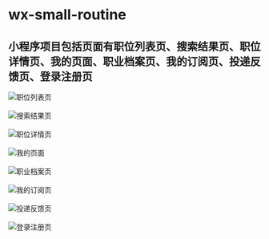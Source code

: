 # wx-small-routine
## 小程序项目包括页面有职位列表页、搜索结果页、职位详情页、我的页面、职业档案页、我的订阅页、投递反馈页、登录注册页<br>  
![职位列表页](https://github.com/zhangmerry/wx-small-routine/blob/master/img/%E8%81%8C%E4%BD%8D%E5%88%97%E8%A1%A8%E9%A1%B5.png)<br>  
![搜索结果页](https://github.com/zhangmerry/wx-small-routine/blob/master/img/%E6%90%9C%E7%B4%A2%E7%BB%93%E6%9E%9C%E9%A1%B5.png)<br>  
![职位详情页](https://github.com/zhangmerry/wx-small-routine/blob/master/img/%E8%81%8C%E4%BD%8D%E8%AF%A6%E6%83%85%E9%A1%B5.png)<br>  
![我的页面](https://github.com/zhangmerry/wx-small-routine/blob/master/img/%E6%88%91%E7%9A%84%E9%A1%B5%E9%9D%A2.png)<br>  
![职业档案页](https://github.com/zhangmerry/wx-small-routine/blob/master/img/%E8%81%8C%E4%B8%9A%E6%A1%A3%E6%A1%88%E9%A1%B5.png)<br>  
![我的订阅页](https://github.com/zhangmerry/wx-small-routine/blob/master/img/%E6%88%91%E7%9A%84%E8%AE%A2%E9%98%85%E9%A1%B5.png)<br>  
![投递反馈页](https://github.com/zhangmerry/wx-small-routine/blob/master/img/%E6%8A%95%E9%80%92%E5%8F%8D%E9%A6%88%E9%A1%B5.png)<br>  
![登录注册页](https://github.com/zhangmerry/wx-small-routine/blob/master/img/%E7%99%BB%E5%BD%95%E6%B3%A8%E5%86%8C%E9%A1%B5.png)<br>  
